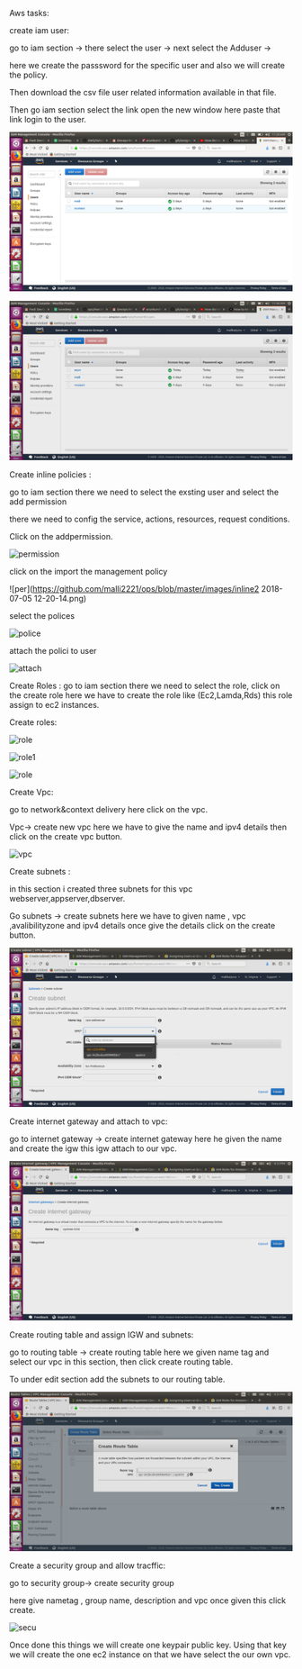 Aws tasks:

create iam user:

go to iam section -&gt; there select the user -&gt; next select the Adduser -&gt;

here we create the passsword for the specific user and also we will create the policy.

Then download the csv file user related information available in that file.

Then go iam section select the link open the new window here paste that link login to the user.

![iam](https://github.com/malli2221/ops/blob/master/images/Screenshot%20from%202018-07-05%2011-20-57.png)

![iam1](https://github.com/malli2221/ops/blob/master/images/user%202018-07-05%2011-46-05.png)



Create inline         policies :

go to iam section there we need to select the exsting user and select the add permission

there we need to config the service, actions, resources, request conditions.

Click on the addpermission.

![permission]( [https://github.com/malli2221/ops/blob/master/images/inline1%202018-07-05%2012-19-48.png](https://github.com/malli2221/ops/blob/master/images/inline1%202018-07-05%2012-19-48.png))

click on the import the management policy

![per](https://github.com/malli2221/ops/blob/master/images/inline2 2018-07-05 12-20-14.png)

select the polices

![police]( [https://github.com/malli2221/ops/blob/master/images/inline3%202018-07-05%2012-20-39.png](https://github.com/malli2221/ops/blob/master/images/inline3%202018-07-05%2012-20-39.png))

attach the polici to user

![attach]( [https://github.com/malli2221/ops/blob/master/images/inline5%202018-07-05%2013-13-46.png](https://github.com/malli2221/ops/blob/master/images/inline5%202018-07-05%2013-13-46.png))



Create Roles :  go to iam section there we need to  select the role, click on the create role here we have to create the role like (Ec2,Lamda,Rds) this role assign to ec2 instances.

Create roles:

![role]( [https://github.com/malli2221/ops/blob/master/images/create%20role2018-07-05%2015-54-16.png](https://github.com/malli2221/ops/blob/master/images/create%20role2018-07-05%2015-54-16.png))

![role1]( [https://github.com/malli2221/ops/blob/master/images/role4%202018-07-05%2015-19-30.png](https://github.com/malli2221/ops/blob/master/images/role4%202018-07-05%2015-19-30.png))

![role]( [https://github.com/malli2221/ops/blob/master/images/role52018-07-05%2015-42-53.png](https://github.com/malli2221/ops/blob/master/images/role52018-07-05%2015-42-53.png))











Create Vpc:

 go to network&amp;context delivery here click on the vpc.

Vpc-&gt; create new vpc here we have to give the name and ipv4 details then click on the create vpc button.

![vpc]( [https://github.com/malli2221/ops/blob/master/images/vpc1%202018-07-05%2016-01-42.png](https://github.com/malli2221/ops/blob/master/images/vpc1%202018-07-05%2016-01-42.png))

Create subnets :

in this section i created three subnets for this vpc webserver,appserver,dbserver.

Go subnets -&gt; create subnets here we have to given name , vpc ,avalibilityzone and ipv4 details once give the details click on the create button.

![subnet](https://github.com/malli2221/ops/blob/master/images/vpc2%202018-07-05%2016-04-29.png)

Create internet gateway and attach to vpc:

go to internet gateway -&gt; create internet gateway here he given the name and create the igw this igw  attach to our vpc.

![igw](https://github.com/malli2221/ops/blob/master/images/vpc-igw2018-07-05%2016-12-09.png)

Create routing table and assign IGW and subnets:

go to routing table -&gt; create routing table here we given name tag and select our vpc in this section, then click create routing table.

To under edit section add the subnets to our routing table.

![routun](https://github.com/malli2221/ops/blob/master/images/vpc-routing%202018-07-05%2016-31-12.png)

Create a security group and allow tracffic:

go to security group-&gt; create security group

here give nametag , group name, description and vpc once given this click create.

![secu]( [https://github.com/malli2221/ops/blob/master/images/vpc-secuirty2018-07-05%2016-36-35.png](https://github.com/malli2221/ops/blob/master/images/vpc-secuirty2018-07-05%2016-36-35.png))

Once done this things we will create one keypair public key. Using that key we will create the one ec2 instance on that we have select the our own vpc.
